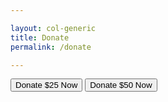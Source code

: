 ```yaml
---

layout: col-generic
title: Donate
permalink: /donate

---
```


<!-- Load Stripe.js on your website. -->
<script src="https://js.stripe.com/v3"></script>

<!-- Create a button that your customers click to complete their purchase. Customize the styling to suit your branding. -->
<div class="interactive-wrapper">
    <div class="nav-button">
        <button class="cta-button" id="checkout-button-sku_Fkdcy3MraVedAg" role="link">Donate $25 Now</button>
        <button class="cta-button" id="checkout-button-sku_FkdjHqzhQZCLJk" role="link">Donate $50 Now</button>
    </div>
</div>

<div id="error-message"></div>

<script>
  var stripe = Stripe('pk_test_u4OyMFMbz6tp9sit2bjdHRnT00bac5mrL2');

  var checkoutButton = document.getElementById('checkout-button-sku_Fkdcy3MraVedAg');
  checkoutButton.addEventListener('click', function () {
    // When the customer clicks on the button, redirect
    // them to Checkout.
    stripe.redirectToCheckout({
      items: [{sku: 'sku_Fkdcy3MraVedAg', quantity: 1}],

      // Do not rely on the redirect to the successUrl for fulfilling
      // purchases, customers may not always reach the success_url after
      // a successful payment.
      // Instead use one of the strategies described in
      // https://stripe.com/docs/payments/checkout/fulfillment
      successUrl: 'https://www2.owasp.org/success',
      cancelUrl: 'https://www2.owasp.org/canceled',
      submitType: 'donate',
    })
    .then(function (result) {
      if (result.error) {
        // If `redirectToCheckout` fails due to a browser or network
        // error, display the localized error message to your customer.
        var displayError = document.getElementById('error-message');
        displayError.textContent = result.error.message;
      }
    });
  });

  var checkoutButton = document.getElementById('checkout-button-sku_FkdjHqzhQZCLJk');
  checkoutButton.addEventListener('click', function () {
    // When the customer clicks on the button, redirect
    // them to Checkout.
    stripe.redirectToCheckout({
      items: [{sku: 'sku_FkdjHqzhQZCLJk', quantity: 1}],

      // Do not rely on the redirect to the successUrl for fulfilling
      // purchases, customers may not always reach the success_url after
      // a successful payment.
      // Instead use one of the strategies described in
      // https://stripe.com/docs/payments/checkout/fulfillment
      successUrl: 'https://www2.owasp.org/success',
      cancelUrl: 'https://www2.owasp.org/canceled',
      submitType: 'donate',
    })
    .then(function (result) {
      if (result.error) {
        // If `redirectToCheckout` fails due to a browser or network
        // error, display the localized error message to your customer.
        var displayError = document.getElementById('error-message');
        displayError.textContent = result.error.message;
      }
    });
  });
</script>
